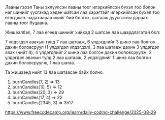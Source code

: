 Лааны гэрэл
Таны эхлүүлсэн лааны тоог илэрхийлсэн бүхэл тоо болон нэг шинийг үүсгэхэд хэдэн шатсан лаа хэрэгтэйг илэрхийлсэн бүхэл тоо өгөгджээ. чадахаараа ихийг бий болгох, шатааж дуусгасны дараах лааны тоог буцаана.

Жишээлбэл, 7 лаа өгөөд шинийг хийхэд 2 шатсан лаа шаардлагатай бол: 

7 үлдэгдэл авахын тулд 7 лаа шатааж, 
6 үлдэгдлийг 3 шинэ лаа болгон дахин боловсруул (1 үлдэгдэл үлдэгдэл), 
3 лаа шатааж дахин 3 үлдэгдэл авах (нийт 4), 
4 үлдэгдлийг 2 шинэ лаа болгон дахин боловсруулж, 
2 үлдэгдэл авахын тулд 2 лаа шатааж, 
2 үлдэгдлийг 1 шинэ лаа болгон дахин боловсруулж, 
1 лаа шатаа. 

Та жишээнд нийт 13 лаа шатаасан байх болно.


1. burnCandles(7, 2) => 13
2. burnCandles(10, 5) => 12
3. burnCandles(20, 3) => 29
4. burnCandles(17, 4) => 22
5. burnCandles(2345, 3) => 3517

https://www.freecodecamp.org/learn/daily-coding-challenge/2025-08-29